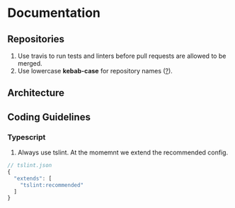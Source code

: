 # Documentation

## Repositories

1. Use travis to run tests and linters before pull requests are allowed to be merged.
2. Use lowercase **kebab-case** for repository names ([?](https://en.wikipedia.org/wiki/Letter_case#Special_case_styles)).

## Architecture

## Coding Guidelines
### Typescript

1. Always use tslint. At the momemnt we extend the recommended config.
```javascript
// tslint.json
{
  "extends": [
  	"tslint:recommended"
  ]
}
```
